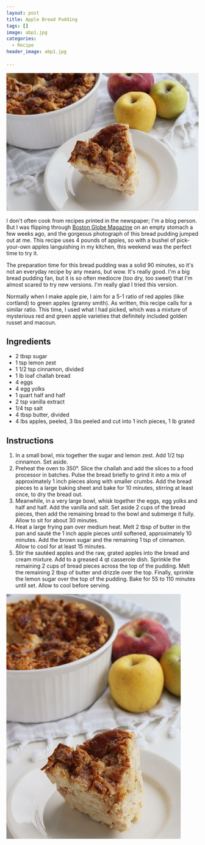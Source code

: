 ```yaml
---
layout: post
title: Apple Bread Pudding
tags: []
image: abp1.jpg
categories:
  - Recipe
header_image: abp1.jpg

---
```


![Image of Apple Bread Pudding.](/upload/abp1.jpg)

I don't often cook from recipes printed in the newspaper; I'm a blog person. But I was flipping through [Boston Globe Magazine](https://www.bostonglobe.com/magazine/2017/10/13/recipes-three-apple-desserts-with-english-twist/eDlfj039vKFmX5A8zNJZaK/story.html) on an empty stomach a few weeks ago, and the gorgeous photograph of this bread pudding jumped out at me. This recipe uses 4 pounds of apples, so with a bushel of pick-your-own apples languishing in my kitchen, this weekend was the perfect time to try it.  
  
The preparation time for this bread pudding was a solid 90 minutes, so it's not an everyday recipe by any means, but wow. It's really good. I'm a big bread pudding fan, but it is so often mediocre (too dry, too sweet) that I'm almost scared to try new versions. I'm really glad I tried this version.  
  
Normally when I make apple pie, I aim for a 5-1 ratio of red apples (like cortland) to green apples (granny smith). As written, this recipe calls for a similar ratio. This time, I used what I had picked, which was a mixture of mysterious red and green apple varieties that definitely included golden russet and macoun.


## Ingredients

- 2 tbsp sugar
- 1 tsp lemon zest
- 1 1/2 tsp cinnamon, divided
- 1 lb loaf challah bread
- 4 eggs
- 4 egg yolks
- 1 quart half and half
- 2 tsp vanilla extract
- 1/4 tsp salt
- 4 tbsp butter, divided
- 4 lbs apples, peeled, 3 lbs peeled and cut into 1 inch pieces, 1 lb grated

## Instructions

1. In a small bowl, mix together the sugar and lemon zest. Add 1/2 tsp cinnamon. Set aside.
1. Preheat the oven to 350°. Slice the challah and add the slices to a food processor in batches. Pulse the bread briefly to  grind it into a mix of approximately 1 inch pieces along with smaller crumbs. Add the bread pieces to a large baking sheet and bake for 10 minutes, stirring at least once, to dry the bread out.
1. Meanwhile, in a very large bowl, whisk together the eggs, egg yolks and half and half. Add the vanilla and salt. Set aside 2 cups of the bread pieces, then add the remaining bread to the bowl and submerge it fully. Allow to sit for about 30 minutes.
1. Heat a large frying pan over medium heat. Melt 2 tbsp of butter in the pan and sauté the 1 inch apple pieces until softened, approximately 10 minutes. Add the brown sugar and the remaining 1 tsp of cinnamon. Allow to cool for at least 15 minutes. 
1. Stir the sautéed apples and the raw, grated apples into the bread and cream mixture. Add to a greased 4 qt casserole dish. Sprinkle the remaining 2 cups of bread pieces across the top of the pudding. Melt the remaining 2 tbsp of butter and drizzle over the top. Finally, sprinkle the lemon sugar over the top of the pudding. Bake for 55 to 110 minutes until set. Allow to cool before serving.





![Image of Apple Bread Pudding.](/upload/abp2.jpg)